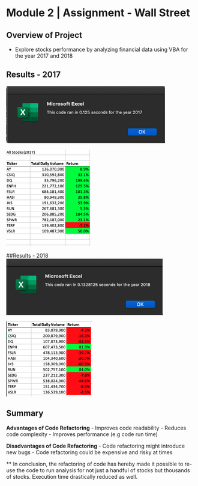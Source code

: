 # Module 2 | Assignment - Wall Street

## Overview of Project
- Explore stocks performance by analyzing financial data using VBA for the year 2017 and 2018

## Results - 2017
![2017 Run time](https://github.com/Akin-Olusuyi/VBA_Challenge/blob/main/Resources/Run%20time%20-%202017.png)

![2017 Analysis](https://github.com/Akin-Olusuyi/VBA_Challenge/blob/main/Resources/2017%20Results.png)

##Results - 2018
![2018 Run time](https://github.com/Akin-Olusuyi/VBA_Challenge/blob/main/Resources/Run%20Time%202018.png)

![2018 Results](https://github.com/Akin-Olusuyi/VBA_Challenge/blob/main/Resources/2018%20Results.png)


## Summary
**Advantages of Code Refactoring**
    - Improves code readability
    - Reduces code complexity
    - Improves performance (e.g code run time)
    
 
**Disadvantages of Code Refactoring**
    - Code refactoring might introduce new bugs
    - Code refactoring could be expensive and risky at times
    

** In conclusion, the refactoring of code has hereby made it possible to re-use the code to run analysis for not just a handful of stocks but thousands of stocks. Execution time drastically reduced as well. 
